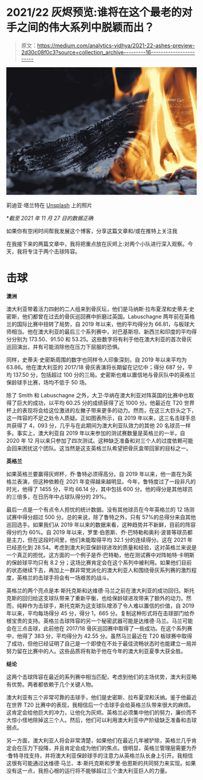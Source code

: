 # 2021/22 灰烬预览:谁将在这个最老的对手之间的伟大系列中脱颖而出？

> 原文：<https://medium.com/analytics-vidhya/2021-22-ashes-preview-2d30c08f0c3?source=collection_archive---------16----------------------->

![](img/f2708d5aba5840594fc64b92e8381950.png)

莉迪亚·塔兰特在 [Unsplash](https://unsplash.com?utm_source=medium&utm_medium=referral) 上的照片

**截至 2021 年 11 月 27 日的数据正确*

如果你有空闲时间帮我发展这个博客，分享这篇文章和/或在推特上关注我

在我接下来的两篇文章中，我将把重点放在灰烬上:对两个小队进行深入观察。今天，我将专注于两个击球阵容。

# **击球**

**澳洲**

澳大利亚带着活力四射的二人组来到骨灰坛，他们是马纳斯·拉布夏涅和史蒂夫·史密斯，他们都曾在过去的骨灰巡回赛中折磨过英国。Labuschagne 两年前在英格兰的国际比赛中扭转了局势，自 2019 年以来，他的平均得分为 66.81，与板球大师相当。他在澳大利亚的最后三个系列赛中，对巴基斯坦、新西兰和印度的平均得分分别为 173.50、91.50 和 53.25。这些数字将有利于他在澳大利亚的首次骨灰巡回演出，并有可能消除他在压力下屈服的恐惧。

同样，史蒂夫·史密斯周围的数字也同样令人印象深刻，自 2019 年以来平均为 63.86。他在澳大利亚的 2017/18 骨灰表演将长期留在记忆中；得分 687 分，平均 137.50 分，包括超过 100 分的三局。史密斯也难以置信地与骨灰队中的英格兰保龄球手比赛，场均不低于 50 场。

除了 Smith 和 Labuschagne 之外，大卫·华纳在澳大利亚对阵英国的比赛中也取得了巨大的成功，以平均 60.25 分的成绩获得了近 1000 分。他最近在 T20 世界杯上的表现将会给这位激进的左撇子带来更多的动力。然而，在这三大巨头之下，这一阵容的不足之处令人质疑。正如图表所示，自 2019 年以来，这三名击球手总共获得了 4，093 分，几乎与在此期间为澳大利亚队效力的其他 20 名球员一样多。事实上，澳大利亚自 2019 年以来参加的测试赛数量是英格兰的一半，自 2020 年 12 月以来只参加了四次测试。这种缺乏准备和对三个人的过度依赖可能会回来困扰这个团队。这当然是这支英格兰队希望把骨灰盒带回家的目标之一。

**英格兰**

如果英格兰要赢得灰烬杯，乔·鲁特必须得高分。自 2019 年以来，他一直在为英格兰表演，但这种依赖在 2021 年变得越来越明显。今年，鲁特度过了一段非凡的时光，他得了 1455 分，平均 66.14 分，其中包括 600 分。他的得分是其他球员的三倍多，在日历年中占球队得分的 29%。

最后一点是一个有点令人担忧的统计数据。没有其他球员在今年英格兰的 12 场测试赛中得分超过 500 分。总的来说，除了鲁特之外，只有 57%的总得分来自其他巡回选手。如果我们从 2019 年以来的数据来看，这种趋势并不新鲜，目前的阵容得分约为 60%。自 2019 年以来，罗里·伯恩斯、乔·巴特勒和奥利·波普等球员都是主力，但在这段时间里，他们未能取得平均 32.1 分的连续得分。这在 2021 年已经恶化到 28.54。考虑到澳大利亚保龄球进攻的质量和经验，这对英格兰来说是一个真正的担忧。这方面的一个例子是乔·巴特勒，他在测试赛中对阵帕特·卡明斯的保龄球平均只有 8.2 分；这场比赛肯定会在这个系列中被利用。如果他们目前的状态继续下去，再加上一群非常党派化的澳大利亚人和围绕骨灰系列赛的激烈程度，英格兰的击球手将会有一场艰苦的战斗。

英格兰的两个亮点是本·斯托克斯和达维德·马兰之前在澳大利亚的成功回归。斯托克斯的回归给这支球队带来了重新平衡，也给保龄球进攻带来了额外的动力。然而，纯粹作为击球手，斯托克斯为这支球队增添了令人难以置信的价值，自 2019 年以来，平均每场得分 45 分，得分 1，665 分。复制这种形式将在击球部门给乔根宝贵的支持。英格兰击球阵容的另一个秘密武器可能是达维德·马兰。马兰可能会在三点击球，此前他在 2017/18 骨灰巡回赛中取得了一些成功。在这个系列赛中，他得了 383 分，平均得分为 42.55 分。虽然马兰最近在 T20 板球赛中取得了成功，但他已经证明了自己是一个即使在不处于最佳流畅状态时也能建立一局并努力留在比赛中的人。这些品质将有助于他在今年的澳大利亚夏季大获全胜。

**结论**

这两个击球阵容在最近的系列赛中相当匹配，考虑到他们的主场优势，澳大利亚略有优势。两者都依赖于几个关键人物。

澳大利亚有三个非常可靠的击球手，他们是史密斯、拉布夏涅和沃纳。鉴于他最近在世界 T20 比赛中的表现，我相信后一个击球手会给英格兰队带来很大的麻烦。这肯定会给他巨大的冲力，让他化为灰烬。英格兰必须集中他们的努力，廉价而不大惊小怪地除掉这三个人。然后，他们可以利用澳大利亚中产阶级缺乏准备和击球弱点。

另一方面，澳大利亚人将会非常清楚，如果他们在最近几年被铲除，英格兰几乎肯定会在压力下投降，并且肯定会成为他们的焦点。很明显，英格兰管理层需要为乔·鲁特寻找支持，并将澳大利亚保龄球手的注意力从英格兰队长身上引开。我相信这很有可能通过达维德·马兰、本·斯托克斯和罗里·伯恩斯的共同努力来实现。如果没有这一点，我担心根的运行将不能够超过三个澳大利亚巨人的力量。